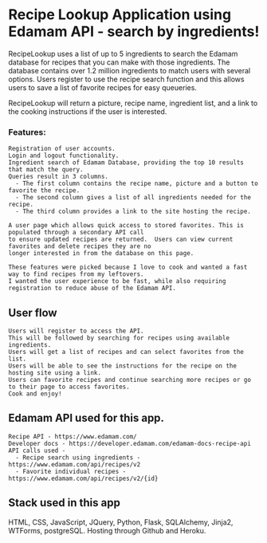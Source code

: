 # Recipe Lookup Application using Edamam API - search by ingredients! 

  RecipeLookup uses a list of up to 5 ingredients to search the Edamam database for recipes that you can make 
  with those ingredients.  The database contains over 1.2 million ingredients to match users with several options.
  Users register to use the recipe search function and this allows users to save a list of favorite recipes for easy queueries.
  
  RecipeLookup will return a picture, recipe name, ingredient list, and a link to the cooking instructions if the user is interested. 

### Features:
    Registration of user accounts.
    Login and logout functionality.    
    Ingredient search of Edamam Database, providing the top 10 results that match the query.
    Queries result in 3 columns.  
      - The first column contains the recipe name, picture and a button to favorite the recipe.
      - The second column gives a list of all ingredients needed for the recipe.  
      - The third column provides a link to the site hosting the recipe.
      
    A user page which allows quick access to stored favorites. This is populated through a secondary API call
    to ensure updated recipes are returned.  Users can view current favorites and delete recipes they are no 
    longer interested in from the database on this page.
    
    These features were picked because I love to cook and wanted a fast way to find recipes from my leftovers.  
    I wanted the user experience to be fast, while also requiring registration to reduce abuse of the Edamam API.
    
## User flow
    Users will register to access the API.  
    This will be followed by searching for recipes using available ingredients.
    Users will get a list of recipes and can select favorites from the list.
    Users will be able to see the instructions for the recipe on the hosting site using a link.
    Users can favorite recipes and continue searching more recipes or go to their page to access favorites.
    Cook and enjoy! 
    
## Edamam API used for this app. 
    Recipe API - https://www.edamam.com/
    Developer docs - https://developer.edamam.com/edamam-docs-recipe-api
    API calls used -
      - Recipe search using ingredients - https://www.edamam.com/api/recipes/v2
      - Favorite individual recipes - https://www.edamam.com/api/recipes/v2/{id}

## Stack used in this app
  HTML, CSS, JavaScript, JQuery, Python, Flask, SQLAlchemy, Jinja2, WTForms, postgreSQL.
   Hosting through Github and Heroku. 
